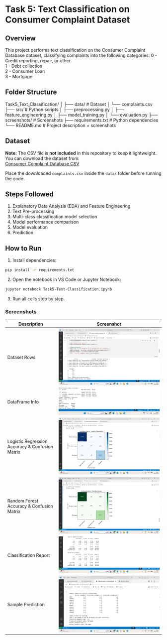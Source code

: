 
# Task 5: Text Classification on Consumer Complaint Dataset

## Overview
This project performs text classification on the Consumer Complaint Database dataset, classifying complaints into the following categories:
0 - Credit reporting, repair, or other  
1 - Debt collection  
2 - Consumer Loan  
3 - Mortgage

## Folder Structure


Task5_Text_Classification/
│
├── data/ # Dataset
│ └── complaints.csv
├── src/ # Python scripts
│ ├── preprocessing.py
│ ├── feature_engineering.py
│ ├── model_training.py
│ └── evaluation.py
├── screenshots/ # Screenshots
├── requirements.txt # Python dependencies
└── README.md # Project description + screenshots

## Dataset
**Note:** The CSV file is **not included** in this repository to keep it lightweight.  
You can download the dataset from:  
[Consumer Complaint Database CSV](https://catalog.data.gov/dataset/consumer-complaint-database)

Place the downloaded `complaints.csv` inside the `data/` folder before running the code.


## Steps Followed
1. Explanatory Data Analysis (EDA) and Feature Engineering
2. Text Pre-processing
3. Multi-class classification model selection
4. Model performance comparison
5. Model evaluation
6. Prediction

## How to Run
1. Install dependencies:
```bash
pip install -r requirements.txt
````

2. Open the notebook in VS Code or Jupyter Notebook:

```bash
jupyter notebook Task5-Text-Classification.ipynb
```

3. Run all cells step by step.

### Screenshots

| Description | Screenshot |
|-------------|------------|
| Dataset Rows | ![Dataset Rows](screenshots/dataset-rows.png) |
| DataFrame Info | ![DataFrame Info](screenshots/df-info.png) |
| Logistic Regression Accuracy & Confusion Matrix | ![LR Output](screenshots/LR-output(accuracy-matrix).png) |
| Random Forest Accuracy & Confusion Matrix | ![RF Output](screenshots/RF-output(accuracy-matrix).png) |
| Classification Report | ![Classification Report](screenshots/classification-rep.png) |
| Sample Prediction | ![Sample Prediction](screenshots/prediction.png) |

